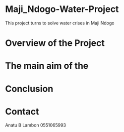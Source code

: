# Maji_Ndogo-Water-Project
This project turns to solve water crises in Maji Ndogo


# Overview of the Project
# The main aim of the 


# Conclusion
# 


# Contact
Anatu B Lambon
0551065993
